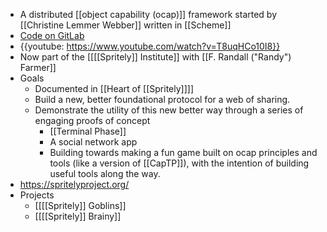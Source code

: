 - A distributed [[object capability (ocap)]] framework started by [[Christine Lemmer Webber]] written in [[Scheme]]
- [Code on GitLab](https://gitlab.com/spritely)
- {{youtube: https://www.youtube.com/watch?v=T8uqHCo10I8}}
- Now part of the [[[[Spritely]] Institute]] with [[F. Randall ("Randy") Farmer]] 
- Goals
    - Documented in [[Heart of [[Spritely]]]]
    - Build a new, better foundational protocol for a web of sharing.
    - Demonstrate the utility of this new better way through a series of engaging proofs of concept
        - [[Terminal Phase]]
        - A social network app
        - Building towards making a fun game built on ocap principles and tools (like a version of [[CapTP]]), with the intention of building useful tools along the way.
- https://spritelyproject.org/
- Projects
    - [[[[Spritely]] Goblins]]
    - [[[[Spritely]] Brainy]]
